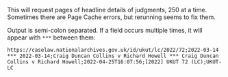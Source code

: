 This will request pages of headline details of judgments, 250 at a time.
Sometimes there are Page Cache errors, but rerunning seems to fix them.

Output is semi-colon separated. If a field occurs multiple times, it will appear with `***` between them:

`https://caselaw.nationalarchives.gov.uk/id/ukut/lc/2022/72;2022-03-14 *** 2022-03-14;Craig Duncan Collins v Richard Howell *** Craig Duncan Collins v Richard Howell;2022-04-25T16:07:56;[2022] UKUT 72 (LC);UKUT-LC`
